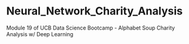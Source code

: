 # Neural_Network_Charity_Analysis
Module 19 of UCB Data Science Bootcamp - Alphabet Soup Charity Analysis w/ Deep Learning
